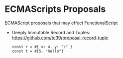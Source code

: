# ECMAScripts Proposals

ECMAScript proposals that may effect FunctionalScript

- Deeply Immutable Record and Tuples: https://github.com/tc39/proposal-record-tuple
  ```
  const r = #{ x: 4, y: "s" }
  const t = #[5, "hello"] 
  ```
